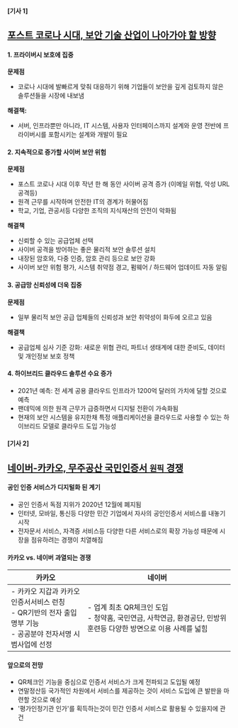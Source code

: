 #### [기사 1]

## <a href="https://www.boannews.com/media/view.asp?idx=94591&amp;page=1">포스트 코로나 시대, 보안 기술 산업이 나아가야 할 방향</a>

#### 1. 프라이버시 보호에 집중

**문제점**

- 코로나 시대에 발빠르게 맞춰 대응하기 위해 기업들이 보안을 깊게 검토하지 않은 솔루션들을 시장에 내보냄

**해결책:**

- 서버, 인프라뿐만 아니라, IT 시스템, 사용자 인터페이스까지 설계와 운영 전반에 프라이버시를 포함시키는 설계와 개발이 필요

#### 2. 지속적으로 증가할 사이버 보안 위험

**문제점**

- 포스트 코로나 시대 이후 작년 한 해 동안 사이버 공격 증가 (이메일 위협, 악성 URL 공격등)
- 원격 근무를 시작하며 안전한 IT의 경계가 허물어짐
- 학교, 기업, 관공서등 다양한 조직의 지식재산의 안전이 악화됨

**해결책**

- 신뢰할 수 있는 공급업체 선택
- 사이버 공격을 방어하는 좋은 물리적 보안 솔루션 설치
- 내장된 암호와, 다중 인증, 암호 관리 등으로 보안 강화
- 사이버 보안 위험 평가, 시스템 취약점 경고, 펌웨어 / 하드웨어 업데이트 자동 알림

#### 3. 공급망 신뢰성에 더욱 집중

**문제점**

- 일부 물리적 보안 공급 업체들의 신뢰성과 보안 취약성이 화두에 오르고 있음

**해결책**

- 공급업체 심사 기준 강화: 새로운 위협 관리, 파트너 생태계에 대한 준비도, 데이터 및 개인정보 보호 정책

#### 4. 하이브리드 클라우드 솔루션 수요 증가

- 2021년 예측: 전 세계 공용 클라우드 인프라가 1200억 달러의 가치에 달할 것으로 예측
- 팬데믹에 의한 원격 근무가 급증하면서 디지털 전환이 가속화됨
- 현재의 보안 시스템을 유지한채 특정 애플리케이션을 클라우드로 사용할 수 있는 하이브리드 모델로 클라우드 도입 가능성



#### [기사 2]

## <a href="https://news.naver.com/main/read.nhn?mode=LS2D&mid=shm&sid1=105&sid2=230&oid=029&aid=0002653525">네이버-카카오, 무주공산 국민인증서 `원픽` 경쟁</a>

#### 공인 인증 서비스가 디지털화 된 계기

- 공인 인증서 독점 지위가 2020년 12월에 폐지됨
- 인터넷, 모바일, 통신등 다양한 민간 기업에서 자사의 공인인증서 서비스를 내놓기 시작
- 전자문서 서비스, 자격증 서비스등 다양한 다른 서비스로의 확장 가능성 때문에 시장을 점유하려는 경쟁이 치열해짐



#### 카카오 vs. 네이버 과열되는 경쟁

| 카카오                                                       | 네이버                                                       |
| ------------------------------------------------------------ | ------------------------------------------------------------ |
| - 카카오 지갑과 카카오 인증서서비스 런칭<br />- QR기반의 전자 출입 명부 기능<br />- 공공분야 전자서명 시범사업에 선정 | - 업계 최초 QR체크인 도입<br />- 청약홈, 국민연금, 사학연금, 환경공단, 민방위 훈련등 다양한 방면으로 이용 사례를 넓힘 |



#### 앞으로의 전망

- QR체크인 기능을 중심으로 인증서 서비스가 크게 전파되고 도입될 예정
- 연말정산등 국가적인 차원에서 서비스를 제공하는 것이 서비스 도입에 큰 발판을 마련할 것으로 예상
- '평가인정기관 인가'를 획득하는것이 민간 인증서 서비스로 활용될 수 있을지에 관건